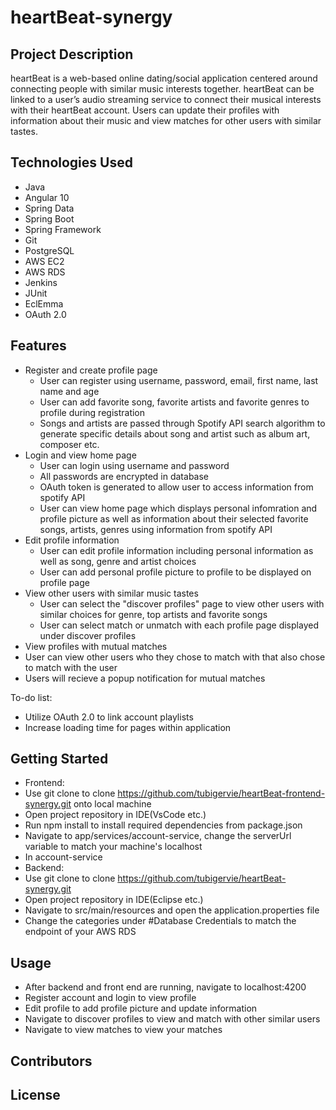 # heartBeat-synergy

## Project Description

heartBeat is a web-based online dating/social application centered around connecting people with similar music interests together. heartBeat can be linked to a user’s audio streaming service to connect their musical interests with their heartBeat account. Users can update their profiles with information about their music and view matches for other users with similar tastes.

## Technologies Used

* Java
* Angular 10
* Spring Data
* Spring Boot
* Spring Framework
* Git
* PostgreSQL
* AWS EC2
* AWS RDS
* Jenkins
* JUnit
* EclEmma
* OAuth 2.0

## Features

* Register and create profile page
  *  User can register using username, password, email, first name, last name and age
  *  User can add favorite song, favorite artists and favorite genres to profile during registration
  *  Songs and artists are passed through Spotify API search algorithm to generate specific details about song and artist such as album art, composer etc.
* Login and view home page  
  *  User can login using username and password 
  *  All passwords are encrypted in database
  *  OAuth token is generated to allow user to access information from spotify API
  *  User can view home page which displays personal infomration and profile picture as well as information about their selected favorite songs, artists, genres using information from spotify API
* Edit profile information
  *  User can edit profile information including personal information as well as song, genre and artist choices 
  *  User can add personal profile picture to profile to be displayed on profile page
* View other users with similar music tastes
  *  User can select the "discover profiles" page to view other users with similar choices for genre, top artists and favorite songs 
  *  User can select match or unmatch with each profile page displayed under discover profiles
*  View profiles with mutual matches
  *  User can view other users who they chose to match with that also chose to match with the user
  *  Users will recieve a popup notification for mutual matches     


To-do list:
* Utilize OAuth 2.0 to link account playlists
* Increase loading time for pages within application

## Getting Started
   
* Frontend:
 * Use git clone to clone https://github.com/tubigervie/heartBeat-frontend-synergy.git onto local machine
 * Open project repository in IDE(VsCode etc.)
 * Run npm install to install required dependencies from package.json
 * Navigate to app/services/account-service, change the serverUrl variable to match your machine's localhost
 * In account-service
* Backend:
 * Use git clone to clone https://github.com/tubigervie/heartBeat-synergy.git   
 * Open project repository in IDE(Eclipse etc.)
 * Navigate to src/main/resources and open the application.properties file
 * Change the categories under #Database Credentials to match the endpoint of your AWS RDS


## Usage
* After backend and front end are running, navigate to localhost:4200
* Register account and login to view profile
* Edit profile to add profile picture and update information
* Navigate to discover profiles to view and match with other similar users
* Navigate to view matches to view your matches


## Contributors



## License
